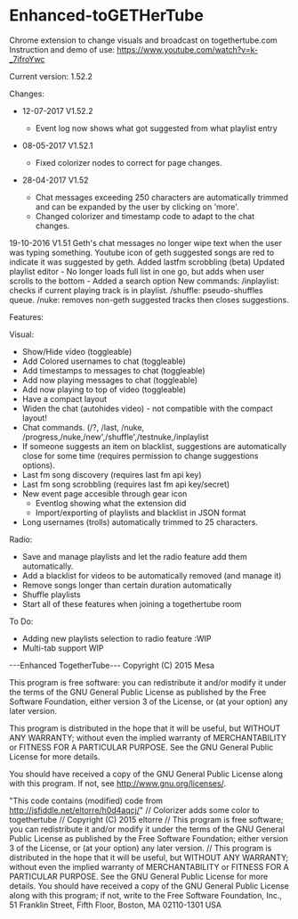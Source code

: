 # Enhanced-toGETHerTube
Chrome extension to change visuals and broadcast on togethertube.com
Instruction and demo of use: https://www.youtube.com/watch?v=k-_7ifroYwc

Current version:  1.52.2

Changes:
* 12-07-2017 V1.52.2
  * Event log now shows what got suggested from what playlist entry
* 08-05-2017 V1.52.1		
  * Fixed colorizer nodes to correct for page changes.


* 28-04-2017 V1.52
  * Chat messages exceeding 250 characters are automatically trimmed and can be expanded by the user by clicking
		on 'more'.
  * Changed colorizer and timestamp code to adapt to the chat changes.
  

19-10-2016 V1.51
		Geth's chat messages no longer wipe text when the user was typing something.
		Youtube icon of geth suggested songs are red to indicate it was suggested by geth.
		Added lastfm scrobbling (beta)
		Updated playlist editor 
			- No longer loads full list in one go, but adds when user scrolls to the bottom
			- Added a search option
		New commands:
			/inplaylist: 	checks if current playing track is in playlist.
			/shuffle: 		pseudo-shuffles queue.
			/nuke:			removes non-geth suggested tracks then closes suggestions.
			


Features:

Visual:
 - Show/Hide video (toggleable)
 - Add Colored usernames to chat (toggleable)
 - Add timestamps to messages to chat (toggleable)
 - Add now playing messages to chat (toggleable)
 - Add now playing to top of video (toggleable)
 - Have a compact layout
 - Widen the chat (autohides video) - not compatible with the compact layout!
 - Chat commands. (/?, /last, /nuke, /progress,/nuke,/new',/shuffle',/testnuke,/inplaylist
 - If someone suggests an item on blacklist, suggestions are automatically close for some time (requires permission to change suggestions options).
 - Last fm song discovery (requires last fm api key)
 - Last fm song scrobbling (requires last fm api key/secret)
 - New event page accesible through gear icon 
   - Eventlog showing what the extension did
   - Import/exporting of playlists and blacklist in JSON format
 - Long usernames (trolls) automatically trimmed to 25 characters.
 
Radio:
 - Save and manage playlists and let the radio feature add them automatically.
 - Add a blacklist for videos to be automatically removed (and manage it)
 - Remove songs longer than certain duration automatically
 - Shuffle playlists
 - Start all of these features when joining a togethertube room

To Do:
  - Adding new playlists selection to radio feature :WIP
  - Multi-tab support WIP
 
 
---Enhanced TogetherTube---
Copyright (C) 2015 Mesa

This program is free software: you can redistribute it and/or modify
it under the terms of the GNU General Public License as published by
the Free Software Foundation, either version 3 of the License, or
(at your option) any later version.

This program is distributed in the hope that it will be useful,
but WITHOUT ANY WARRANTY; without even the implied warranty of
MERCHANTABILITY or FITNESS FOR A PARTICULAR PURPOSE.  See the
GNU General Public License for more details.

You should have received a copy of the GNU General Public License
along with this program.  If not, see <http://www.gnu.org/licenses/>.

"This code contains (modified) code from http://jsfiddle.net/eltorre/h0d4aqcj/"
 //  Colorizer adds some color to togethertube
 //  Copyright (C) 2015 eltorre
 //  This program is free software; you can redistribute it and/or modify it under the terms of the GNU General Public License as published by the Free Software Foundation; either version 3 of the License, or (at your option) any later version.
// This program is distributed in the hope that it will be useful, but WITHOUT ANY WARRANTY; without even the implied warranty of MERCHANTABILITY or FITNESS FOR A PARTICULAR PURPOSE.  See the GNU General Public License for more details. You should have received a copy of the GNU General Public License along with this program; if not, write to the Free Software Foundation, Inc., 51 Franklin Street, Fifth Floor, Boston, MA 02110-1301  USA

